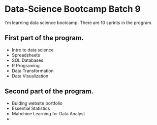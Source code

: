 # Data-Science Bootcamp Batch 9

I'm learning data science bootcamp. There are 10 sprints in the program.

## First part of the program.

- Intro to data science
- Spreadsheets
- SQL Databases
- R Programing
- Data Transformation
- Data Visualization

## Second part of the program.

- Bulding website portfolio
- Essential Statistics
- Mahchine Learning for Data Analyst
- 
